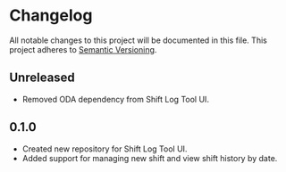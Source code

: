 Changelog
===========

All notable changes to this project will be documented in this file.
This project adheres to [Semantic Versioning](http://semver.org/).


Unreleased
-----------

- Removed ODA dependency from Shift Log Tool UI.

0.1.0
------

- Created new repository for Shift Log Tool UI.
- Added support for managing new shift and view shift history by date.
